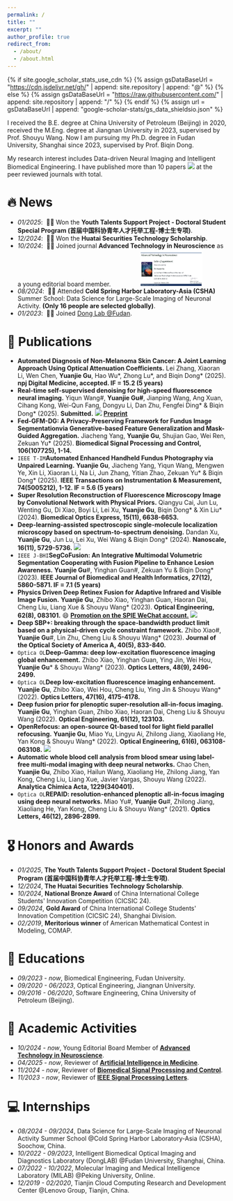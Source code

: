 ```yaml
---
permalink: /
title: ""
excerpt: ""
author_profile: true
redirect_from: 
  - /about/
  - /about.html
---
```


{% if site.google_scholar_stats_use_cdn %}
{% assign gsDataBaseUrl = "https://cdn.jsdelivr.net/gh/" | append: site.repository | append: "@" %}
{% else %}
{% assign gsDataBaseUrl = "https://raw.githubusercontent.com/" | append: site.repository | append: "/" %}
{% endif %}
{% assign url = gsDataBaseUrl | append: "google-scholar-stats/gs_data_shieldsio.json" %}

<span class='anchor' id='about-me'></span>

I received the B.E. degree at China University of Petroleum (Beijing) in 2020, received the M.Eng. degree at Jiangnan University in 2023, supervised by Prof. Shouyu Wang. Now I am pursuing my Ph.D. degree in Fudan University, Shanghai since 2023, supervised by Prof. Biqin Dong.

My research interest includes Data-driven Neural Imaging and Intelligent Biomedical Engineering. I have published more than 10 papers <a href='https://scholar.google.com/citations?user=DN4ZT7YAAAAJ'><img src="https://img.shields.io/endpoint?logo=Google%20Scholar&url=https%3A%2F%2Fcdn.jsdelivr.net%2Fgh%2FGuYuanjie%2Fguyuanjie.github.io@google-scholar-stats%2Fgs_data_shieldsio.json&labelColor=f6f6f6&color=9cf&style=flat&label=citations"></a> at the peer reviewed journals with total. 

# 🔥 News
- *01/2025*: &nbsp;🎉🎉 Won the **Youth Talents Support Project - Doctoral Student Special Program (首届中国科协青年人才托举工程-博士生专项)**.
- *12/2024*: &nbsp;🎉🎉 Won the **Huatai Securities Technology Scholarship**.
- *10/2024*: &nbsp;🎉🎉 Joined journal **Advanced Technology in Neuroscience** as a young editorial board member.
&nbsp;&nbsp;&nbsp;&nbsp;&nbsp;&nbsp;&nbsp;&nbsp;&nbsp;&nbsp;&nbsp;&nbsp;&nbsp;&nbsp;&nbsp;&nbsp;<img src='images/atn.jpg' alt="Advanced Technology in Neuroscience" width="30%">
- *08/2024*: &nbsp;🎉🎉 Attended **Cold Spring Harbor Laboratory-Asia (CSHA)** Summer School: Data Science for Large-Scale Imaging of Neuronal Activity. **(Only 16 people are selected globally)**.
- *01/2023*: &nbsp;🎉🎉 Joined <a href='https://donglab.fudan.edu.cn/'> Dong Lab @Fudan</a>.

# 📝 Publications 
<!--
<div class='paper-box'><div class='paper-box-image'><div><div class="badge">CVPR 2016</div><img src='images/500x300.png' alt="sym" width="100%"></div></div>
<div class='paper-box-text' markdown="1">

[Deep Residual Learning for Image Recognition](https://openaccess.thecvf.com/content_cvpr_2016/papers/He_Deep_Residual_Learning_CVPR_2016_paper.pdf)

**Kaiming He**, Xiangyu Zhang, Shaoqing Ren, Jian Sun

[**Project**](https://scholar.google.com/citations?view_op=view_citation&hl=zh-CN&user=DhtAFkwAAAAJ&citation_for_view=DhtAFkwAAAAJ:ALROH1vI_8AC) <strong><span class='show_paper_citations' data='DhtAFkwAAAAJ:ALROH1vI_8AC'></span></strong>
- Lorem ipsum dolor sit amet, consectetur adipiscing elit. Vivamus ornare aliquet ipsum, ac tempus justo dapibus sit amet. 
</div>
</div>
-->
<!-- - [Lorem ipsum dolor sit amet, consectetur adipiscing elit. Vivamus ornare aliquet ipsum, ac tempus justo dapibus sit amet](https://github.com), A, B, C, **CVPR 2020** -->
- **Automated Diagnosis of Non-Melanoma Skin Cancer: A Joint Learning Approach Using Optical Attenuation Coefficients.** Lei Zhang, Xiaoran Li, Wen Chen, **Yuanjie Gu**, Hao Wu*, Zhong Lu*, and Biqin Dong* (2025). **npj Digital Medicine, accepted. IF = 15.2 (5 years)**
- **Real-time self-supervised denoising for high-speed fluorescence neural imaging.** Yiqun Wang#, **Yuanjie Gu#**, Jianping Wang, Ang Xuan, Cihang Kong, Wei-Qun Fang, Dongyu Li, Dan Zhu, Fengfei Ding* & Biqin Dong* (2025). **Submitted.**  [![](https://img.shields.io/github/stars/FDU-donglab/FAST?style=social&label=Code+Stars)](https://github.com/FDU-donglab/FAST) [**Preprint**](https://www.researchsquare.com/article/rs-6101322/v1)
- **Fed-GFM-DG: A Privacy-Preserving Framework for Fundus lmage Segmentationvia Generative-based Feature Generalization and Mask-Guided Aggregation.** Jiacheng Yang,  **Yuanjie Gu**, Shujian Gao, Wei Ren, Zekuan Yu* (2025). **Biomedical Signal Processing and Control, 106(107725), 1-14.**
- ```IEEE T-IM```**Automated Enhanced Handheld Fundus Photography via Unpaired Learning.** **Yuanjie Gu**, Jiacheng Yang, Yiqun Wang, Mengwen Ye, Xin Li, Xiaoran Li, Na Li, Jun Zhang, Yitian Zhao, Zekuan Yu* & Biqin Dong* (2025). **IEEE Transactions on Instrumentation & Measurement, 74(5005212), 1-12. IF = 5.6 (5 years)** 
- **Super Resolution Reconstruction of Fluorescence Microscopy Image by Convolutional Network with Physical Priors.** Qiangyu Cai, Jun Lu, Wenting Gu, Di Xiao, Boyi Li, Lei Xu, **Yuanjie Gu**, Biqin Dong* & Xin Liu* (2024). **Biomedical Optics Express, 15(11), 6638-6653.**
- **Deep-learning-assisted spectroscopic single-molecule localization microscopy based on spectrum-to-spectrum denoising.** Dandan Xu, **Yuanjie Gu**, Jun Lu, Lei Xu, Wei Wang & Biqin Dong* (2024). **Nanoscale, 16(11), 5729-5736.** [![](https://img.shields.io/github/stars/FDU-donglab/spec2spec?style=social&label=Code+Stars)](https://github.com/FDU-donglab/spec2spec)
- ```IEEE J-BHI```**SegCoFusion: An Integrative Multimodal Volumetric Segmentation Cooperating with Fusion Pipeline to Enhance Lesion Awareness.** **Yuanjie Gu**#, Yinghan Guan#, Zekuan Yu & Biqin Dong* (2023). **IEEE Journal of Biomedical and Health Informatics, 27(12), 5860-5871. IF = 7.1 (5 years)** 
- **Physics Driven Deep Retinex Fusion for Adaptive Infrared and Visible Image Fusion.** **Yuanjie Gu**, Zhibo Xiao, Yinghan Guan, Haoran Dai, Cheng Liu, Liang Xue & Shouyu Wang* (2023). **Optical Engineering, 62(8), 083101.** 😄 [**Promotion on the SPIE WeChat account.**](https://mp.weixin.qq.com/s/HJuL6tDjmgBBY30dZOG60Q) [![](https://img.shields.io/github/stars/GuYuanjie/Deep-Retinex-fusion?style=social&label=Code+Stars)](https://github.com/GuYuanjie/Deep-Retinex-fusion)
- **Deep SBP+: breaking through the space-bandwidth product limit based on a physical-driven cycle constraint framework.** Zhibo Xiao#, **Yuanjie Gu**#, Lin Zhu, Cheng Liu & Shouyu Wang* (2023). **Journal of the Optical Society of America A, 40(5), 833-840.**
- ```Optica OL```**Deep-Gamma: deep low-excitation fluorescence imaging global enhancement.** Zhibo Xiao, Yinghan Guan, Ying Jin, Wei Hou, **Yuanjie Gu*** & Shouyu Wang* (2023). **Optics Letters, 48(9), 2496-2499.**
- ```Optica OL```**Deep low-excitation fluorescence imaging enhancement.** **Yuanjie Gu**, Zhibo Xiao, Wei Hou, Cheng Liu, Ying Jin & Shouyu Wang* (2022). **Optics Letters, 47(16), 4175-4178.** 
- **Deep fusion prior for plenoptic super-resolution all-in-focus imaging.** **Yuanjie Gu**, Yinghan Guan, Zhibo Xiao, Haoran Dai, Cheng Liu & Shouyu Wang (2022). **Optical Engineering, 61(12), 123103.**
- **OpenRefocus: an open-source Qt-based tool for light field parallel refocusing.** **Yuanjie Gu**, Miao Yu, Lingyu Ai, Zhilong Jiang, Xiaoliang He, Yan Kong & Shouyu Wang* (2022). **Optical Engineering, 61(6), 063108-063108.** [![](https://img.shields.io/github/stars/GuYuanjie/OpenRefocus?style=social&label=Code+Stars)](https://github.com/GuYuanjie/OpenRefocus)
- **Automatic whole blood cell analysis from blood smear using label-free multi-modal imaging with deep neural networks.** Chao Chen, **Yuanjie Gu**, Zhibo Xiao, Hailun Wang, Xiaoliang He, Zhilong Jiang, Yan Kong, Cheng Liu, Liang Xue, Javier Vargas, Shouyu Wang (2022). **Analytica Chimica Acta, 1229(340401).**
- ```Optica OL```**REPAID: resolution-enhanced plenoptic all-in-focus imaging using deep neural networks.** Miao Yu#, **Yuanjie Gu**#, Zhilong Jiang, Xiaoliang He, Yan Kong, Cheng Liu & Shouyu Wang* (2021). **Optics Letters, 46(12), 2896-2899.**

# 🎖 Honors and Awards
- *01/2025*, **The Youth Talents Support Project - Doctoral Student Special Program (首届中国科协青年人才托举工程-博士生专项)**.
- *12/2024*, **The Huatai Securities Technology Scholarship**.
- *10/2024*, **National Bronze Award** of China International College Students' Innovation Competition (CICSIC 24).
- *09/2024*, **Gold Award** of China International College Students' Innovation Competition (CICSIC 24), Shanghai Division.
- *02/2019*, **Meritorious winner** of American Mathematical Contest in Modeling, COMAP.

# 📖 Educations
- *09/2023 - now*, Biomedical Engineering, Fudan University. 
- *09/2020 - 06/2023*, Optical Engineering, Jiangnan University.
- *09/2016 - 06/2020*, Software Engineering, China University of Petroleum (Beijing).

# 💬 Academic Activities
- *10/2024 - now*, Young Editorial Board Member of [**Advanced Technology in Neuroscience**](https://journals.lww.com/atn/pages/default.aspx).
- *04/2025 - now*, Reviewer of [**Artificial Intelligence in Medicine**](https://www.sciencedirect.com/journal/artificial-intelligence-in-medicine).
- *11/2024 - now*, Reviewer of [**Biomedical Signal Processing and Control**](https://www.sciencedirect.com/journal/biomedical-signal-processing-and-control).
- *11/2023 - now*, Reviewer of [**IEEE Signal Processing Letters**](https://ieeexplore.ieee.org/xpl/RecentIssue.jsp?punumber=97).

# 💻 Internships
- *08/2024 - 09/2024*, Data Science for Large-Scale Imaging of Neuronal Activity Summer School @Cold Spring Harbor Laboratory-Asia (CSHA), Soochow, China.
- *10/2022 - 09/2023*, Intelligent Biomedical Optical Imaging and Diagnostics Laboratory (DongLAB) @Fudan University, Shanghai, China.
- *07/2022 - 10/2022*, Molecular Imaging and Medical Intelligence Laboratory (MILAB) @Peking University, Online.
- *12/2019 - 02/2020*, Tianjin Cloud Computing Research and Development Center @Lenovo Group, Tianjin, China.
